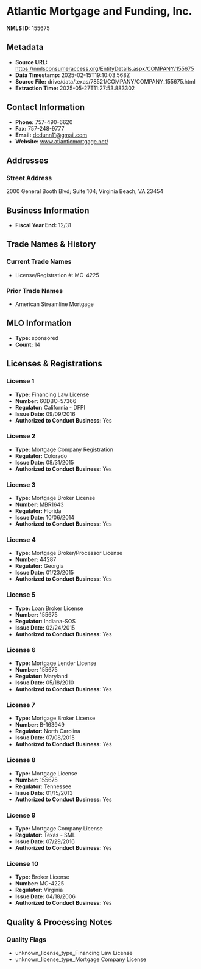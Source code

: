 # Atlantic Mortgage and Funding, Inc.

**NMLS ID:** 155675

## Metadata
- **Source URL:** https://nmlsconsumeraccess.org/EntityDetails.aspx/COMPANY/155675
- **Data Timestamp:** 2025-02-15T19:10:03.568Z
- **Source File:** drive/data/texas/78521/COMPANY/COMPANY_155675.html
- **Extraction Time:** 2025-05-27T11:27:53.883302

## Contact Information
- **Phone:** 757-490-6620
- **Fax:** 757-248-9777
- **Email:** dcdunn11@gmail.com
- **Website:** www.atlanticmortgage.net/

## Addresses
### Street Address
2000 General Booth Blvd; Suite 104; Virginia Beach, VA 23454

## Business Information
- **Fiscal Year End:** 12/31

## Trade Names & History
### Current Trade Names
- License/Registration #: MC-4225

### Prior Trade Names
- American Streamline Mortgage

## MLO Information
- **Type:** sponsored
- **Count:** 14

## Licenses & Registrations

### License 1
- **Type:** Financing Law License
- **Number:** 60DBO-57366
- **Regulator:** California - DFPI
- **Issue Date:** 09/09/2016
- **Authorized to Conduct Business:** Yes

### License 2
- **Type:** Mortgage Company Registration
- **Regulator:** Colorado
- **Issue Date:** 08/31/2015
- **Authorized to Conduct Business:** Yes

### License 3
- **Type:** Mortgage Broker License
- **Number:** MBR1643
- **Regulator:** Florida
- **Issue Date:** 10/06/2014
- **Authorized to Conduct Business:** Yes

### License 4
- **Type:** Mortgage Broker/Processor License
- **Number:** 44287
- **Regulator:** Georgia
- **Issue Date:** 01/23/2015
- **Authorized to Conduct Business:** Yes

### License 5
- **Type:** Loan Broker License
- **Number:** 155675
- **Regulator:** Indiana-SOS
- **Issue Date:** 02/24/2015
- **Authorized to Conduct Business:** Yes

### License 6
- **Type:** Mortgage Lender License
- **Number:** 155675
- **Regulator:** Maryland
- **Issue Date:** 05/18/2010
- **Authorized to Conduct Business:** Yes

### License 7
- **Type:** Mortgage Broker License
- **Number:** B-163949
- **Regulator:** North Carolina
- **Issue Date:** 07/08/2015
- **Authorized to Conduct Business:** Yes

### License 8
- **Type:** Mortgage License
- **Number:** 155675
- **Regulator:** Tennessee
- **Issue Date:** 01/15/2013
- **Authorized to Conduct Business:** Yes

### License 9
- **Type:** Mortgage Company License
- **Regulator:** Texas - SML
- **Issue Date:** 07/29/2016
- **Authorized to Conduct Business:** Yes

### License 10
- **Type:** Broker License
- **Number:** MC-4225
- **Regulator:** Virginia
- **Issue Date:** 04/18/2006
- **Authorized to Conduct Business:** Yes

## Quality & Processing Notes
### Quality Flags
- unknown_license_type_Financing Law License
- unknown_license_type_Mortgage Company License
